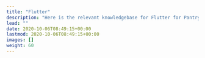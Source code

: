 ```yaml
---
title: "Flutter"
description: "Here is the relevant knowledgebase for Flutter for Pantry"
lead: ""
date: 2020-10-06T08:49:15+00:00
lastmod: 2020-10-06T08:49:15+00:00
images: []
weight: 60
---
```

